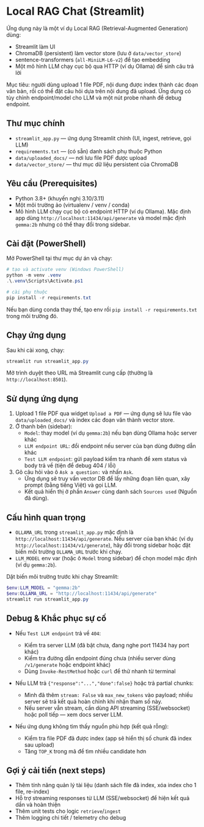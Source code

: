 # Local RAG Chat (Streamlit)

Ứng dụng này là một ví dụ Local RAG (Retrieval-Augmented Generation) dùng:
- Streamlit làm UI
- ChromaDB (persistent) làm vector store (lưu ở `data/vector_store`)
- sentence-transformers (`all-MiniLM-L6-v2`) để tạo embedding
- Một mô hình LLM chạy cục bộ qua HTTP (ví dụ Ollama) để sinh câu trả lời

Mục tiêu: người dùng upload 1 file PDF, nội dung được index thành các đoạn văn bản, rồi có thể đặt câu hỏi dựa trên nội dung đã upload. Ứng dụng có tùy chỉnh endpoint/model cho LLM và một nút probe nhanh để debug endpoint.

## Thư mục chính
- `streamlit_app.py` — ứng dụng Streamlit chính (UI, ingest, retrieve, gọi LLM)
- `requirements.txt` — (có sẵn) danh sách phụ thuộc Python
- `data/uploaded_docs/` — nơi lưu file PDF được upload
- `data/vector_store/` — thư mục dữ liệu persistent của ChromaDB

## Yêu cầu (Prerequisites)
- Python 3.8+ (khuyến nghị 3.10/3.11)
- Một môi trường ảo (virtualenv / venv / conda)
- Mô hình LLM chạy cục bộ có endpoint HTTP (ví dụ Ollama). Mặc định app dùng `http://localhost:11434/api/generate` và model mặc định `gemma:2b` nhưng có thể thay đổi trong sidebar.

## Cài đặt (PowerShell)
Mở PowerShell tại thư mục dự án và chạy:

```powershell
# tạo và activate venv (Windows PowerShell)
python -m venv .venv
.\.venv\Scripts\Activate.ps1

# cài phụ thuộc
pip install -r requirements.txt
```

Nếu bạn dùng conda thay thế, tạo env rồi `pip install -r requirements.txt` trong môi trường đó.

## Chạy ứng dụng
Sau khi cài xong, chạy:

```powershell
streamlit run streamlit_app.py
```

Mở trình duyệt theo URL mà Streamlit cung cấp (thường là `http://localhost:8501`).

## Sử dụng ứng dụng
1. Upload 1 file PDF qua widget `Upload a PDF` — ứng dụng sẽ lưu file vào `data/uploaded_docs/` và index các đoạn văn thành vector store.
2. Ở thanh bên (sidebar):
   - `Model`: thay model (ví dụ `gemma:2b`) nếu bạn dùng Ollama hoặc server khác
   - `LLM endpoint URL`: đổi endpoint nếu server của bạn dùng đường dẫn khác
   - `Test LLM endpoint`: gửi payload kiểm tra nhanh để xem status và body trả về (tiện để debug 404 / lỗi)
3. Gõ câu hỏi vào ô `Ask a question:` và nhấn `Ask`.
   - Ứng dụng sẽ truy vấn vector DB để lấy những đoạn liên quan, xây prompt (bằng tiếng Việt) và gọi LLM.
   - Kết quả hiển thị ở phần `Answer` cùng danh sách `Sources used` (Nguồn đã dùng).

## Cấu hình quan trọng
- `OLLAMA_URL` trong `streamlit_app.py` mặc định là `http://localhost:11434/api/generate`. Nếu server của bạn khác (ví dụ `http://localhost:11434/v1/generate`), hãy đổi trong sidebar hoặc đặt biến môi trường `OLLAMA_URL` trước khi chạy.
- `LLM_MODEL` env var (hoặc ô `Model` trong sidebar) để chọn model mặc định (ví dụ `gemma:2b`).

Dặt biến môi trường trước khi chạy Streamlit:

```powershell
$env:LLM_MODEL = "gemma:2b"
$env:OLLAMA_URL = "http://localhost:11434/api/generate"
streamlit run streamlit_app.py
```

## Debug & Khắc phục sự cố
- Nếu `Test LLM endpoint` trả về `404`:
  - Kiểm tra server LLM (đã bật chưa, đang nghe port 11434 hay port khác)
  - Kiểm tra đường dẫn endpoint đúng chưa (nhiều server dùng `/v1/generate` hoặc endpoint khác)
  - Dùng `Invoke-RestMethod` hoặc `curl` để thử nhanh từ terminal

- Nếu LLM trả `{"response":"...","done":false}` hoặc trả partial chunks:
  - Mình đã thêm `stream: False` và `max_new_tokens` vào payload; nhiều server sẽ trả kết quả hoàn chỉnh khi nhận tham số này.
  - Nếu server vẫn stream, cần dùng API streaming (SSE/websocket) hoặc poll tiếp — xem docs server LLM.

- Nếu ứng dụng không tìm thấy nguồn phù hợp (kết quả rỗng):
  - Kiểm tra file PDF đã được index (app sẽ hiển thị số chunk đã index sau upload)
  - Tăng `TOP_K` trong mã để tìm nhiều candidate hơn

## Gợi ý cải tiến (next steps)
- Thêm tính năng quản lý tài liệu (danh sách file đã index, xóa index cho 1 file, re-index)
- Hỗ trợ streaming responses từ LLM (SSE/websocket) để hiện kết quả dần và hoàn thiện
- Thêm unit tests cho logic `retrieve`/`ingest`
- Thêm logging chi tiết / telemetry cho debug
